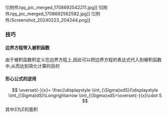 
![[附件/qq_pic_merged_1708692542211.jpg]]
![[附件/qq_pic_merged_1708692562582.jpg]]
![[附件/Screenshot_20240223_204244.png]]


### 技巧
#### 边界方程带入被积函数
由于被积函数积定义在边界方程上,因此可以把边界方程的表达式代入到被积函数中,从而达到简化计算的目的

#### 形心公式的逆用
$$
\overset{-}{x}= \frac{\displaystyle \iint_{\Sigma}xdS}{\displaystyle \iint_{\Sigma}dS}\Longrightarrow  \iint_{\Sigma}xdS=\overset{-}{x}\cdot S
$$
其中$S$为$\Sigma$的面积
